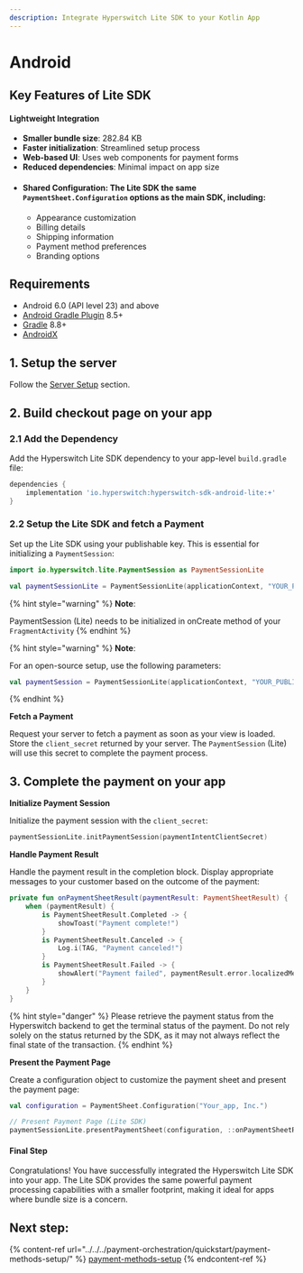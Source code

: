 ```yaml
---
description: Integrate Hyperswitch Lite SDK to your Kotlin App
---
```


# Android

## Key Features of Lite SDK

#### Lightweight Integration

* **Smaller bundle size**: 282.84 KB
* **Faster initialization**: Streamlined setup process
* **Web-based UI**: Uses web components for payment forms
* **Reduced dependencies**: Minimal impact on app size
* #### Shared Configuration: The Lite SDK the same `PaymentSheet.Configuration` options as the main SDK, including:
  * Appearance customization
  * Billing details
  * Shipping information
  * Payment method preferences
  * Branding options

## Requirements

* Android 6.0 (API level 23) and above
* [Android Gradle Plugin](https://developer.android.com/studio/releases/gradle-plugin) 8.5+
* [Gradle](https://gradle.org/releases/) 8.8+
* [AndroidX](https://developer.android.com/jetpack/androidx/)

## 1. Setup the server

Follow the [Server Setup](../web/server-setup.md) section.

## 2. Build checkout page on your app

### 2.1 Add the Dependency

Add the Hyperswitch Lite SDK dependency to your app-level `build.gradle` file:

```gradle
dependencies {
    implementation 'io.hyperswitch:hyperswitch-sdk-android-lite:+'
}
```

### 2.2 Setup the Lite SDK and fetch a Payment

Set up the Lite SDK using your publishable key. This is essential for initializing a `PaymentSession`:

```kotlin
import io.hyperswitch.lite.PaymentSession as PaymentSessionLite

val paymentSessionLite = PaymentSessionLite(applicationContext, "YOUR_PUBLISHABLE_KEY")
```

{% hint style="warning" %}
**Note**:&#x20;

PaymentSession (Lite) needs to be initialized in onCreate method of your `FragmentActivity`
{% endhint %}

{% hint style="warning" %}
**Note**:&#x20;

For an open-source setup, use the following parameters:

```kotlin
val paymentSession = PaymentSessionLite(applicationContext, "YOUR_PUBLISHABLE_KEY", "YOUR_CUSTOM_BACKEND_URL", "YOUR_CUSTOM_LOG_URL")
```
{% endhint %}

**Fetch a Payment**

Request your server to fetch a payment as soon as your view is loaded. Store the `client_secret` returned by your server. The `PaymentSession` (Lite) will use this secret to complete the payment process.

## 3. Complete the payment on your app

**Initialize Payment Session**

Initialize the payment session with the `client_secret`:

```kotlin
paymentSessionLite.initPaymentSession(paymentIntentClientSecret)
```

**Handle Payment Result**

Handle the payment result in the completion block. Display appropriate messages to your customer based on the outcome of the payment:

```kotlin
private fun onPaymentSheetResult(paymentResult: PaymentSheetResult) {
    when (paymentResult) {
        is PaymentSheetResult.Completed -> {
            showToast("Payment complete!")
        }
        is PaymentSheetResult.Canceled -> {
            Log.i(TAG, "Payment canceled!")
        }
        is PaymentSheetResult.Failed -> {
            showAlert("Payment failed", paymentResult.error.localizedMessage)
        }
    }
}
```

{% hint style="danger" %}
Please retrieve the payment status from the Hyperswitch backend to get the terminal status of the payment. Do not rely solely on the status returned by the SDK, as it may not always reflect the final state of the transaction.
{% endhint %}

**Present the Payment Page**

Create a configuration object to customize the payment sheet and present the payment page:

```kotlin
val configuration = PaymentSheet.Configuration("Your_app, Inc.")

// Present Payment Page (Lite SDK)
paymentSessionLite.presentPaymentSheet(configuration, ::onPaymentSheetResult)
```

#### Final Step

Congratulations! You have successfully integrated the Hyperswitch Lite SDK into your app. The Lite SDK provides the same powerful payment processing capabilities with a smaller footprint, making it ideal for apps where bundle size is a concern.

## Next step:

{% content-ref url="../../../payment-orchestration/quickstart/payment-methods-setup/" %}
[payment-methods-setup](../../../payment-orchestration/quickstart/payment-methods-setup/)
{% endcontent-ref %}
